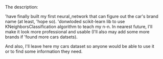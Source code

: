 The description:

'have finally built my first neural_network that can figure out the car's brand name (at least, 'hope so).
'donwloded scikit-learn lib to use KNeighborsClassification algorithm to teach my n-n.
In nearest future, I'll make it look more professional and usable (I'll also may add some more brands if 'found more cars datsets).

And also, I'll leave here my cars dataset so anyone would be able to use it or to find some information they need.
